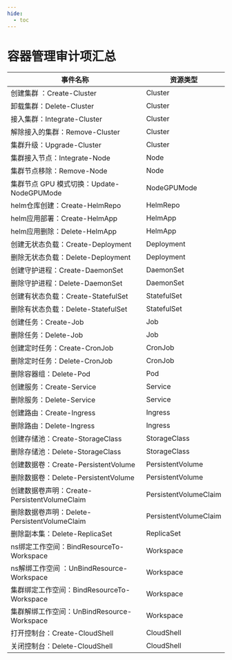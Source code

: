 ```yaml
---
hide:
  - toc
---
```


# 容器管理审计项汇总

| 事件名称                                 | 资源类型                  |
|--------------------------------------|-----------------------|
| 创建集群  ：Create-Cluster                | Cluster               |
| 卸载集群：Delete-Cluster                  | Cluster               |
| 接入集群：Integrate-Cluster               | Cluster               |
| 解除接入的集群：Remove-Cluster               | Cluster               |
| 集群升级：Upgrade-Cluster                 | Cluster               |
| 集群接入节点：Integrate-Node                | Node                  |
| 集群节点移除：Remove-Node                   | Node                  |
| 集群节点 GPU 模式切换：Update-NodeGPUMode     | NodeGPUMode           |
| helm仓库创建：Create-HelmRepo             | HelmRepo              |
| helm应用部署：Create-HelmApp              | HelmApp               |
| helm应用删除：Delete-HelmApp              | HelmApp               |
| 创建无状态负载：Create-Deployment            | Deployment            |
| 删除无状态负载：Delete-Deployment            | Deployment            |
| 创建守护进程：Create-DaemonSet              | DaemonSet             |
| 删除守护进程：Delete-DaemonSet              | DaemonSet             |
| 创建有状态负载：Create-StatefulSet           | StatefulSet           |
| 删除有状态负载：Delete-StatefulSet           | StatefulSet           |
| 创建任务：Create-Job                      | Job                   |
| 删除任务：Delete-Job                      | Job                   |
| 创建定时任务：Create-CronJob                | CronJob               |
| 删除定时任务：Delete-CronJob                | CronJob               |
| 删除容器组：Delete-Pod                     | Pod                   |
| 创建服务：Create-Service                  | Service               |
| 删除服务：Delete-Service                  | Service               |
| 创建路由：Create-Ingress                  | Ingress               |
| 删除路由：Delete-Ingress                  | Ingress               |
| 创建存储池：Create-StorageClass            | StorageClass          |
| 删除存储池：Delete-StorageClass            | StorageClass          |
| 创建数据卷：Create-PersistentVolume        | PersistentVolume      |
| 删除数据卷：Delete-PersistentVolume        | PersistentVolume      |
| 创建数据卷声明：Create-PersistentVolumeClaim | PersistentVolumeClaim |
| 删除数据卷声明：Delete-PersistentVolumeClaim | PersistentVolumeClaim |
| 删除副本集：Delete-ReplicaSet              | ReplicaSet            |
| ns绑定工作空间：BindResourceTo-Workspace    | Workspace             |
| ns解绑工作空间 ：UnBindResource-Workspace   | Workspace             |
| 集群绑定工作空间：BindResourceTo-Workspace    | Workspace             |
| 集群解绑工作空间：UnBindResource-Workspace    | Workspace             |
| 打开控制台：Create-CloudShell              | CloudShell            |
| 关闭控制台：Delete-CloudShell              | CloudShell            |
